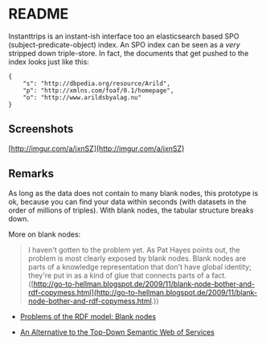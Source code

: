 README
======

Instanttrips is an instant-ish interface too an elasticsearch based
SPO (subject-predicate-object) index. An SPO index can be seen
as a *very* stripped down triple-store. In fact, the documents that get
pushed to the index looks just like this:

	{
		"s": "http://dbpedia.org/resource/Arild",
		"p": "http://xmlns.com/foaf/0.1/homepage",
		"o": "http://www.arildsbyalag.nu"
	}

Screenshots
-----------

[http://imgur.com/a/jxnSZ](http://imgur.com/a/jxnSZ)


Remarks
-------

As long as the data does not contain to many blank nodes, this prototype
is ok, because you can find your data within seconds (with datasets in the 
order of millions of triples). With blank nodes, the tabular structure
breaks down.

More on blank nodes:

> I haven't gotten to the problem yet. As Pat Hayes points out, the problem is most clearly exposed by blank nodes. Blank nodes are parts of a knowledge representation that don't have global identity; they're put in as a kind of glue that connects parts of a fact.
([http://go-to-hellman.blogspot.de/2009/11/blank-node-bother-and-rdf-copymess.html](http://go-to-hellman.blogspot.de/2009/11/blank-node-bother-and-rdf-copymess.html.))

* [Problems of the RDF model: Blank nodes](http://milicicvuk.com/blog/2011/07/14/problems-of-the-rdf-model-blank-nodes/)

* [An Alternative to the Top-Down Semantic Web of Services](http://www-cdr.stanford.edu/~petrie/online/peer2peer/semanticscripts.pdf)
